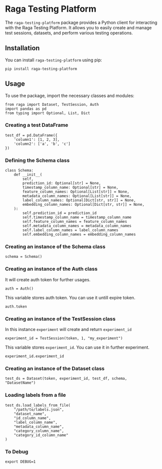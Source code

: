
# Raga Testing Platform

The `raga-testing-platform` package provides a Python client for interacting with the Raga Testing Platform. It allows you to easily create and manage test sessions, datasets, and perform various testing operations.


## Installation
You can install `raga-testing-platform` using pip:

`pip install raga-testing-platform`

## Usage
To use the package, import the necessary classes and modules:

```
from raga import Dataset, TestSession, Auth
import pandas as pd
from typing import Optional, List, Dict
```
### Creating a test DataFrame

```
test_df = pd.DataFrame({
    'column1': [1, 2, 3],
    'column2': ['a', 'b', 'c']
})
```
### Defining the Schema class

```
class Schema:
    def __init__(
        self,
        prediction_id: Optional[str] = None,
        timestamp_column_name: Optional[str] = None,
        feature_column_names: Optional[List[str]] = None,
        metadata_column_names: Optional[List[str]] = None,
        label_column_names: Optional[Dict[str, str]] = None,
        embedding_column_names: Optional[Dict[str, str]] = None,
    ):
        self.prediction_id = prediction_id
        self.timestamp_column_name = timestamp_column_name
        self.feature_column_names = feature_column_names
        self.metadata_column_names = metadata_column_names
        self.label_column_names = label_column_names
        self.embedding_column_names = embedding_column_names
```

### Creating an instance of the Schema class
```
schema = Schema()
```

### Creating an instance of the Auth class
It will create auth token for further usages.
```
auth = Auth()
```

This variable stores auth token. You can use it untill expire token.
```
auth.token
```

### Creating an instance of the TestSession class
In this instance `experiment` will create and return `experiment_id`
```
experiment_id = TestSession(token, 1, "my_experiment")
```
This variable stores `experiment_id`. You can use it in further experiment.
```
experiment_id.experiment_id
```
### Creating an instance of the Dataset class

```
test_ds = Dataset(token, experiment_id, test_df, schema, "DatasetName")
```

### Loading labels from a file

```
test_ds.load_labels_from_file(
    "/path/to/labels.json",
    "dataset_name",
    "id_column_name",
    "label_column_name",
    "metadata_column_name",
    "category_column_name",
    "category_id_column_name"
)
```

### To Debug
```
export DEBUG=1
```